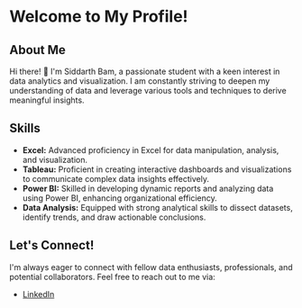 # Welcome to My Profile!

## About Me
Hi there! 👋 I'm Siddarth Bam, a passionate student with a keen interest in data analytics and visualization. I am constantly striving to deepen my understanding of data and leverage various tools and techniques to derive meaningful insights.

## Skills
- **Excel:** Advanced proficiency in Excel for data manipulation, analysis, and visualization.
- **Tableau:** Proficient in creating interactive dashboards and visualizations to communicate complex data insights effectively.
- **Power BI:** Skilled in developing dynamic reports and analyzing data using Power BI, enhancing organizational efficiency.
- **Data Analysis:** Equipped with strong analytical skills to dissect datasets, identify trends, and draw actionable conclusions.

## Let's Connect!
I'm always eager to connect with fellow data enthusiasts, professionals, and potential collaborators. Feel free to reach out to me via:
- [LinkedIn](https://linkedin.com/in/siddharth-bam/)
